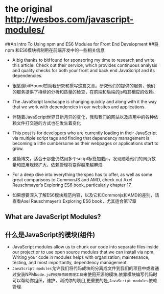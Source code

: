 # the original http://wesbos.com/javascript-modules/
##An Intro To Using npm and ES6 Modules for Front End Development
##将npm 和ES6模块机制用在前端开发中的一些相关信息

- A big thanks to bitHound for sponsoring my time to research and write this article. Check out their service, which provides continuous analysis and quality checks for both your front and back end JavaScript and its dependencies.

- 很感谢bitHound赞助我研究和撰写这篇文章。研究他们的提供的服务，他们的服务提供了持续的分析和质量的检查，在前端和后端的js和其相应的依赖。

- The JavaScript landscape is changing quickly and along with it the way that we work with dependencies in our websites and applications.

- 伴随着JavaScript世界日新月异的变化，我和我们的网站以及应用中的各种依赖文件打交道的方式也在发生着变化

- This post is for developers who are currently loading in their JavaScript via multiple script tags and finding that dependency management is becoming a little cumbersome as their webpages or applications start to grow.

- 这篇博文，适合于那些仍然用多个script标签加载js，发现随着他们的网页数量和应用规模扩大，依赖管理将变得越来越麻烦

- For a deep dive into everything the spec has to offer, as well as some great comparisons to CommonJS and AMD, check out Axel Rauschmayer’s Exploring ES6 book, particularly chapter 17.
- 如果想要深入了解ES6模块规范内容，以及它和Commonjs和AMD的差别，请查看Axel Rauschmayer’s Exploring ES6 book，尤其适合第17章

## What are JavaScript Modules?
## 什么是JavaScript的模块(组件)

- JavaScript modules allow us to chunk our code into separate files inside our project or to use open source modules that we can install via npm. Writing your code in modules helps with organization, maintenance, testing, and most importantly, dependency management.
- `JavaScript modules`允许我们将代码成块的分离成文件到我们的项目中或者通过安装NPM`Node.js的模块依赖管理工具`来使用开源的模块.依靠模块编写代码时可以帮助你组织，维护，测试你的项目,更重要的是,`JavaScript modules`依赖管理.
